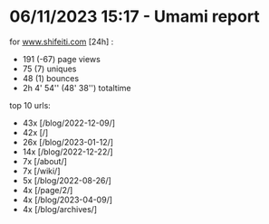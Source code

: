 # 06/11/2023 15:17 - Umami report
for www.shifeiti.com [24h] :

 - 191 (-67) page views
 - 75 (7) uniques
 - 48 (1) bounces
 - 2h 4' 54'' (48' 38'') totaltime


top 10 urls:
 - 43x [/blog/2022-12-09/]
 - 42x [/]
 - 26x [/blog/2023-01-12/]
 - 14x [/blog/2022-12-22/]
 - 7x [/about/]
 - 7x [/wiki/]
 - 5x [/blog/2022-08-26/]
 - 4x [/page/2/]
 - 4x [/blog/2023-04-09/]
 - 4x [/blog/archives/]


